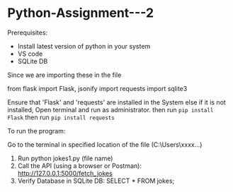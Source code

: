 # Python-Assignment---2

Prerequisites:

- Install latest version of python in your system
- VS code
- SQLite DB

Since we are importing these in the file 

from flask import Flask, jsonify
import requests
import sqlite3

Ensure that 'Flask' and 'requests' are installed in the System else if it is not installed,
Open terminal and run as administrator. then run `pip install Flask` then run `pip install requests`

To run the program:


Go to the terminal in specified location of the file (C:\Users\xxxx\...)
1. Run python jokes1.py (file name)
2. Call the API (using a browser or Postman): http://127.0.0.1:5000/fetch_jokes
3. Verify Database in SQLite DB: SELECT * FROM jokes;




